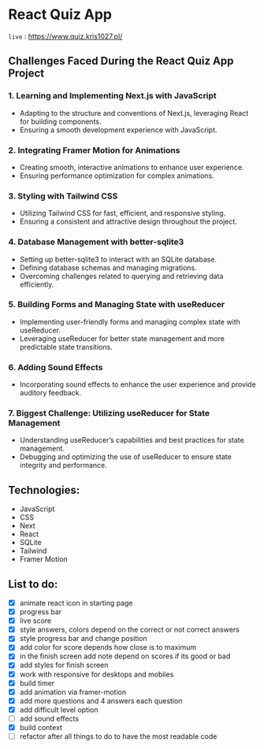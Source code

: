 # React Quiz App

`live` : <https://www.quiz.kris1027.pl/>

## Challenges Faced During the React Quiz App Project

### 1. Learning and Implementing Next.js with JavaScript

- Adapting to the structure and conventions of Next.js, leveraging React for building components.
- Ensuring a smooth development experience with JavaScript.

### 2. Integrating Framer Motion for Animations

- Creating smooth, interactive animations to enhance user experience.
- Ensuring performance optimization for complex animations.

### 3. Styling with Tailwind CSS

- Utilizing Tailwind CSS for fast, efficient, and responsive styling.
- Ensuring a consistent and attractive design throughout the project.

### 4. Database Management with better-sqlite3

- Setting up better-sqlite3 to interact with an SQLite database.
- Defining database schemas and managing migrations.
- Overcoming challenges related to querying and retrieving data efficiently.

### 5. Building Forms and Managing State with useReducer

- Implementing user-friendly forms and managing complex state with useReducer.
- Leveraging useReducer for better state management and more predictable state transitions.

### 6. Adding Sound Effects

- Incorporating sound effects to enhance the user experience and provide auditory feedback.

### 7. Biggest Challenge: Utilizing useReducer for State Management

- Understanding useReducer’s capabilities and best practices for state management.
- Debugging and optimizing the use of useReducer to ensure state integrity and performance.

## Technologies:

- JavaScript
- CSS
- Next
- React
- SQLite
- Tailwind
- Framer Motion

## List to do:

- [x] animate react icon in starting page
- [x] progress bar
- [x] live score
- [x] style answers, colors depend on the correct or not correct answers
- [x] style progress bar and change position
- [x] add color for score depends how close is to maximum
- [x] in the finish screen add note depend on scores if its good or bad
- [x] add styles for finish screen
- [x] work with responsive for desktops and mobiles
- [x] build timer
- [x] add animation via framer-motion
- [x] add more questions and 4 answers each question
- [x] add difficult level option
- [ ] add sound effects
- [x] build context
- [ ] refactor after all things to do to have the most readable code
